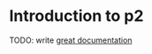 # Introduction to p2

TODO: write [great documentation](http://jacobian.org/writing/what-to-write/)
